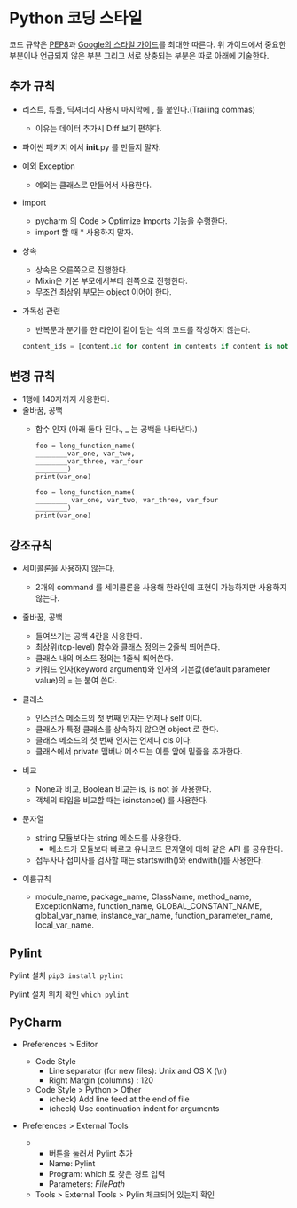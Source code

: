 # Python 코딩 스타일

코드 규약은 [PEP8](https://www.python.org/dev/peps/pep-0008/)과 [Google의 스타일 가이드](https://google.github.io/styleguide/pyguide.html)를 최대한 따른다.
위 가이드에서 중요한 부분이나 언급되지 않은 부분 그리고 서로 상충되는 부분은 따로 아래에 기술한다.


## 추가 규칙
- 리스트, 튜플, 딕셔너리 사용시 마지막에 , 를 붙인다.(Trailing commas)
  - 이유는 데이터 추가시 Diff 보기 편하다.

- 파이썬 패키지 에서 __init__.py 를 만들지 말자.

- 예외 Exception
  - 예외는 클래스로 만들어서 사용한다.
  
- import 
  - pycharm 의 Code > Optimize Imports 기능을 수행한다.
  - import 할 때 * 사용하지 말자.
- 상속
  - 상속은 오른쪽으로 진행한다.
  - Mixin은 기본 부모에서부터 왼쪽으로 진행한다.
  - 무조건 최상위 부모는 object 이어야 한다.

- 가독성 관련
    - 반복문과 분기를 한 라인이 같이 담는 식의 코드를 작성하지 않는다.
    ```python
    content_ids = [content.id for content in contents if content is not None]
    ```

## 변경 규칙
- 1행에 140자까지 사용한다.
- 줄바꿈, 공백
  - 함수 인자 (아래 둘다 된다., _ 는 공백을 나타낸다.)
  
    ```
    foo = long_function_name(
    ________var_one, var_two,
    ________var_three, var_four
    ________)
    print(var_one)
    ```
    ```
    foo = long_function_name(
    ________ var_one, var_two, var_three, var_four
    ________)
    print(var_one)
    ```

## 강조규칙

- 세미콜론을 사용하지 않는다. 
  - 2개의 command 를 세미콜론을 사용해 한라인에 표현이 가능하지만 사용하지 않는다.
  
- 줄바꿈, 공백
  - 들여쓰기는 공백 4칸을 사용한다.
  - 최상위(top-level) 함수와 클래스 정의는 2줄씩 띄어쓴다.
  - 클래스 내의 메소드 정의는 1줄씩 띄어쓴다.
  - 키워드 인자(keyword argument)와 인자의 기본값(default parameter value)의 = 는 붙여 쓴다.
    
- 클래스
  - 인스턴스 메소드의 첫 번째 인자는 언제나 self 이다.
  - 클래스가 특정 클래스를 상속하지 않으면 object 로 한다.
  - 클래스 메소드의 첫 번째 인자는 언제나 cls 이다.
  - 클래스에서 private 맴버나 메소드는 이름 앞에 밑줄을 추가한다.

- 비교
  - None과 비교, Boolean 비교는 is, is not 을 사용한다.
  - 객체의 타입을 비교할 때는 isinstance() 를 사용한다.

- 문자열
  - string 모듈보다는 string 메소드를 사용한다.
    - 메소드가 모듈보다 빠르고 유니코드 문자열에 대해 같은 API 를 공유한다.
  - 접두사나 접미사를 검사할 때는 startswith()와 endwith()를 사용한다.

- 이름규칙
  - module_name, package_name, ClassName, method_name, ExceptionName, function_name, GLOBAL_CONSTANT_NAME, global_var_name, instance_var_name, function_parameter_name, local_var_name.


## Pylint

Pylint 설치
`pip3 install pylint`

Pylint 설치 위치 확인
`which pylint`


## PyCharm

- Preferences > Editor
  - Code Style
    - Line separator (for new files): Unix and OS X (\n)
    - Right Margin (columns) : 120
  - Code Style > Python >  Other
    - (check) Add line feed at the end of file
    - (check) Use continuation indent for arguments

- Preferences > External Tools
  - + 버튼을 눌러서 Pylint 추가
    - Name: Pylint
    - Program: which 로 찾은 경로 입력
    - Parameters: $FilePath$
  - Tools > External Tools > Pylin 체크되어 있는지 확인
